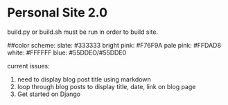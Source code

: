 # Personal Site 2.0

build.py or build.sh must be run in order to build site.

##color scheme:
slate: #333333
bright pink: #F76F9A
pale pink: #FFDAD8
white: #FFFFFF
blue: #55DDEO/#55DDE0


current issues:
1. need to display blog post title using markdown
2. loop through blog posts to display title, date, link on blog page
3. Get started on Django
